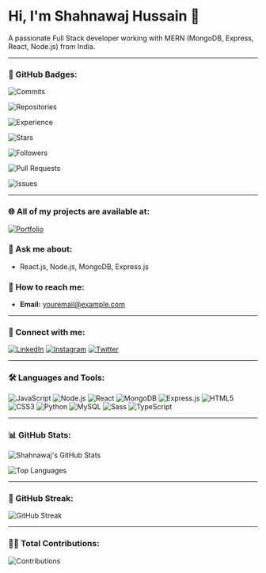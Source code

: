 # Hi, I'm Shahnawaj Hussain 👋

A passionate Full Stack developer working with MERN (MongoDB, Express, React, Node.js) from India.

---

### 🏅 GitHub Badges:

<!-- Commits Badge -->
![Commits](https://img.shields.io/badge/Commits-114pt-green?style=flat-square&logo=github)
<!-- Repositories Badge -->
![Repositories](https://img.shields.io/badge/Repositories-28pt-orange?style=flat-square&logo=github)
<!-- Experience Badge -->
![Experience](https://img.shields.io/badge/Experience-Junior%20Dev-10pt-yellow?style=flat-square)
<!-- Stars Badge -->
![Stars](https://img.shields.io/badge/Stars-6pt-lightgrey?style=flat-square)
<!-- Followers Badge -->
![Followers](https://img.shields.io/badge/Followers-5pt-blue?style=flat-square)
<!-- Pull Requests Badge -->
![Pull Requests](https://img.shields.io/badge/Pull%20Requests-1pt-purple?style=flat-square)
<!-- Issues Badge -->
![Issues](https://img.shields.io/badge/Issues-0pt-red?style=flat-square)

---

### 🌐 All of my projects are available at:
[![Portfolio](https://img.shields.io/badge/Portfolio-Link-orange?style=flat-square)](https://yourportfolio.com)

### 💬 Ask me about:
- React.js, Node.js, MongoDB, Express.js

### 📧 How to reach me:
- **Email:** [youremail@example.com](mailto:youremail@example.com)

---

### 📱 Connect with me:

[![LinkedIn](https://img.shields.io/badge/LinkedIn-Connect-blue?style=flat-square&logo=linkedin)](https://linkedin.com/in/yourprofile)
[![Instagram](https://img.shields.io/badge/Instagram-Follow-red?style=flat-square&logo=instagram)](https://instagram.com/yourprofile)
[![Twitter](https://img.shields.io/badge/Twitter-Follow-lightblue?style=flat-square&logo=twitter)](https://twitter.com/yourprofile)

---

### 🛠 Languages and Tools:

![JavaScript](https://img.shields.io/badge/-JavaScript-black?style=flat-square&logo=javascript)
![Node.js](https://img.shields.io/badge/-Node.js-black?style=flat-square&logo=node.js)
![React](https://img.shields.io/badge/-React-black?style=flat-square&logo=react)
![MongoDB](https://img.shields.io/badge/-MongoDB-black?style=flat-square&logo=mongodb)
![Express.js](https://img.shields.io/badge/-Express.js-black?style=flat-square&logo=express)
![HTML5](https://img.shields.io/badge/-HTML5-black?style=flat-square&logo=html5)
![CSS3](https://img.shields.io/badge/-CSS3-black?style=flat-square&logo=css3)
![Python](https://img.shields.io/badge/-Python-black?style=flat-square&logo=python)
![MySQL](https://img.shields.io/badge/-MySQL-black?style=flat-square&logo=mysql)
![Sass](https://img.shields.io/badge/-Sass-black?style=flat-square&logo=sass)
![TypeScript](https://img.shields.io/badge/-TypeScript-black?style=flat-square&logo=typescript)

---

### 📊 GitHub Stats:

<!-- GitHub Stats Card -->
![Shahnawaj's GitHub Stats](https://github-readme-stats.vercel.app/api?username=ShahnawajHussain&show_icons=true&theme=dark)
<!-- Most Used Languages Card -->
![Top Languages](https://github-readme-stats.vercel.app/api/top-langs/?username=ShahnawajHussain&layout=compact&theme=dark)

---

### 🚀 GitHub Streak:

<!-- GitHub Streak Stats -->
![GitHub Streak](https://github-readme-streak-stats.herokuapp.com/?user=ShahnawajHussain&theme=dark)

---

### 👨‍💻 Total Contributions:

![Contributions](https://komarev.com/ghpvc/?username=ShahnawajHussain&color=blue&style=flat-square)
